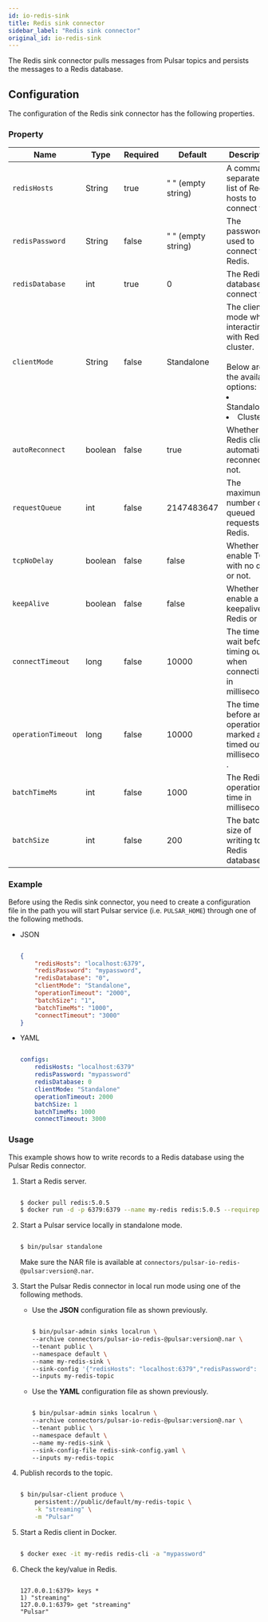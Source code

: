 ```yaml
---
id: io-redis-sink
title: Redis sink connector
sidebar_label: "Redis sink connector"
original_id: io-redis-sink
---
```


The  Redis sink connector pulls messages from Pulsar topics
and persists the messages to a Redis database.



## Configuration

The configuration of the Redis sink connector has the following properties.



### Property

| Name | Type|Required | Default | Description
|------|----------|----------|---------|-------------|
| `redisHosts` |String|true|" " (empty string) | A comma-separated list of Redis hosts to connect to. |
| `redisPassword` |String|false|" " (empty string) | The password used to connect to Redis. |
| `redisDatabase` | int|true|0  | The Redis database to connect to. |
| `clientMode` |String| false|Standalone | The client mode when interacting with Redis cluster. <br /><br />Below are the available options: <br /><li>Standalone<br /></li><li>Cluster </li>|
| `autoReconnect` | boolean|false|true | Whether the Redis client automatically reconnect or not. |
| `requestQueue` | int|false|2147483647 | The maximum number of queued requests to Redis. |
| `tcpNoDelay` |boolean| false| false | Whether to enable TCP with no delay or not. |
| `keepAlive` | boolean|false | false |Whether to enable a keepalive to Redis or not. |
| `connectTimeout` |long| false|10000 | The time to wait before timing out when connecting in milliseconds. |
| `operationTimeout` | long|false|10000 | The time before an operation is marked as timed out in milliseconds . |
| `batchTimeMs` | int|false|1000 | The Redis operation time in milliseconds. |
| `batchSize` | int|false|200 | The batch size of writing to Redis database. |


### Example

Before using the Redis sink connector, you need to create a configuration file in the path you will start Pulsar service (i.e. `PULSAR_HOME`) through one of the following methods.

* JSON

  ```json

  {
      "redisHosts": "localhost:6379",
      "redisPassword": "mypassword",
      "redisDatabase": "0",
      "clientMode": "Standalone",
      "operationTimeout": "2000",
      "batchSize": "1",
      "batchTimeMs": "1000",
      "connectTimeout": "3000"
  }

  ```

* YAML

  ```yaml

  configs:
      redisHosts: "localhost:6379"
      redisPassword: "mypassword"
      redisDatabase: 0
      clientMode: "Standalone"
      operationTimeout: 2000
      batchSize: 1
      batchTimeMs: 1000
      connectTimeout: 3000

  ```

### Usage

This example shows how to write records to a Redis database using the Pulsar Redis connector.

1. Start a Redis server.

   ```bash

   $ docker pull redis:5.0.5
   $ docker run -d -p 6379:6379 --name my-redis redis:5.0.5 --requirepass "mypassword"

   ```

2. Start a Pulsar service locally in standalone mode.

   ```bash

   $ bin/pulsar standalone

   ```

   Make sure the NAR file is available at `connectors/pulsar-io-redis-@pulsar:version@.nar`.

3. Start the Pulsar Redis connector in local run mode using one of the following methods.

   * Use the **JSON** configuration file as shown previously.

       ```bash

       $ bin/pulsar-admin sinks localrun \
       --archive connectors/pulsar-io-redis-@pulsar:version@.nar \
       --tenant public \
       --namespace default \
       --name my-redis-sink \
       --sink-config '{"redisHosts": "localhost:6379","redisPassword": "mypassword","redisDatabase": "0","clientMode": "Standalone","operationTimeout": "3000","batchSize": "1"}' \
       --inputs my-redis-topic

       ```

   * Use the **YAML** configuration file as shown previously.

       ```bash

       $ bin/pulsar-admin sinks localrun \
       --archive connectors/pulsar-io-redis-@pulsar:version@.nar \
       --tenant public \
       --namespace default \
       --name my-redis-sink \
       --sink-config-file redis-sink-config.yaml \
       --inputs my-redis-topic

       ```

4. Publish records to the topic.

   ```bash

   $ bin/pulsar-client produce \
       persistent://public/default/my-redis-topic \
       -k "streaming" \
       -m "Pulsar"

   ```

5. Start a Redis client in Docker.

   ```bash

   $ docker exec -it my-redis redis-cli -a "mypassword"

   ```

6. Check the key/value in Redis.

   ```

   127.0.0.1:6379> keys *
   1) "streaming"
   127.0.0.1:6379> get "streaming"
   "Pulsar"

   ```

